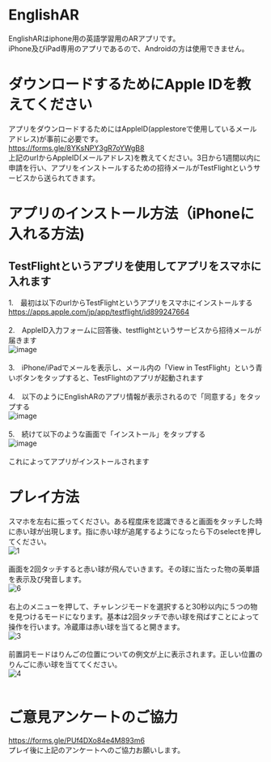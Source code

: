 # EnglishAR
EnglishARはiphone用の英語学習用のARアプリです。<br>
iPhone及びiPad専用のアプリであるので、Androidの方は使用できません。

# ダウンロードするためにApple IDを教えてください
アプリをダウンロードするためにはAppleID(applestoreで使用しているメールアドレス)が事前に必要です。<br>
https://forms.gle/8YKsNPY3gR7oYWgB8 <br>
上記のurlからAppleID(メールアドレス)を教えてください。3日から1週間以内に申請を行い、アプリをインストールするための招待メールがTestFlightというサービスから送られてきます。

# アプリのインストール方法（iPhoneに入れる方法)
## TestFlightというアプリを使用してアプリをスマホに入れます
1.　最初は以下のurlからTestFlightというアプリをスマホにインストールする<br>
https://apps.apple.com/jp/app/testflight/id899247664<br><br>
2.　AppleID入力フォームに回答後、testflightというサービスから招待メールが届きます<br>
![image](https://user-images.githubusercontent.com/69417078/140259275-d36df2ac-b6a7-466b-b53c-146e9290b9f4.png)
<br><br>
3.　iPhone/iPadでメールを表示し、メール内の「View in TestFlight」という青いボタンをタップすると、TestFlightのアプリが起動されます<br><br>
4.　以下のようにEnglishARのアプリ情報が表示されるので「同意する」をタップする<br>
![image](https://user-images.githubusercontent.com/69417078/140259174-18b4764b-b4bb-4979-88a8-d4d2bcf980d7.png)
<br><br>
5.　続けて以下のような画面で「インストール」をタップする<br>
![image](https://user-images.githubusercontent.com/69417078/140259219-a83c183b-c635-411e-9dcb-65ea1b31ab50.png)
<br><br>
これによってアプリがインストールされます
# プレイ方法
スマホを左右に振ってください。ある程度床を認識できると画面をタッチした時に赤い球が出現します。指に赤い球が追尾するようになったら下のselectを押してください。<br>
![1](https://user-images.githubusercontent.com/69417078/140266975-6047ded4-a3b8-4a08-86c9-ed053eed8297.gif)<br><br>
画面を2回タッチすると赤い球が飛んでいきます。その球に当たった物の英単語を表示及び発音します。<br>
![6](https://user-images.githubusercontent.com/69417078/140267956-6152ad0e-0eb4-430e-a704-f46deb1c1033.gif)<br><br>
右上のメニューを押して、チャレンジモードを選択すると30秒以内に５つの物を見つけるモードになります。基本は2回タッチで赤い球を飛ばすことによって操作を行います。冷蔵庫は赤い球を当てると開きます。<br>
![3](https://user-images.githubusercontent.com/69417078/140267427-8679b475-a322-428c-ac70-439d7a297d26.gif)<br><br>
前置詞モードはりんごの位置についての例文が上に表示されます。正しい位置のりんごに赤い球を当ててください。<br>
![4](https://user-images.githubusercontent.com/69417078/140267444-cd9e6536-d22f-4d8e-b467-12c529058977.gif)
<br><br>


# ご意見アンケートのご協力
https://forms.gle/PUf4DXo84e4M893m6<br>
プレイ後に上記のアンケートへのご協力お願いします。
